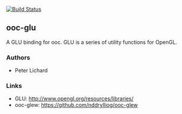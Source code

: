 [![Build Status](https://secure.travis-ci.org/nddrylliog/ooc-glu.png?branch=master)](https://travis-ci.org/nddrylliog/ooc-glu)

## ooc-glu

A GLU binding for ooc. GLU is a series of utility functions for OpenGL.

### Authors

  * Peter Lichard

### Links

  * GLU: http://www.opengl.org/resources/libraries/
  * ooc-glew: https://github.com/nddrylliog/ooc-glew

